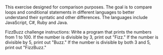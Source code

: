 This exercise designed for comparison purposes. The goal is to compare loops and conditional statements in different languages to better understand their syntatic and other differences. The languages include JavaScript, C#, Ruby and Java.

FizzBuzz challenge instructions:
Write a program that prints the numbers from 1 to 100. If the number is divisible by 3, print out "Fizz." If the number is divisible by 5, print out "Buzz." If the number is divisible by both 3 and 5, print out "FizzBuzz."
